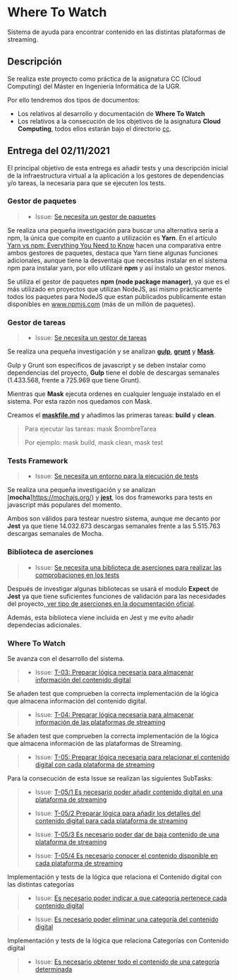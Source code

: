 # Where To Watch

Sistema de ayuda para encontrar contenido en las distintas plataformas de streaming.

## Descripción

Se realiza este proyecto como práctica de la asignatura CC (Cloud Computing) del Máster en Ingeniería Informática de la UGR.

Por ello tendremos dos tipos de documentos:

* Los relativos al desarrollo y documentación de **Where To Watch**
* Los relativos a la consecución de los objetivos de la asignatura **Cloud Computing**, todos ellos estarán bajo el directorio [cc](./cc).

## Entrega del 02/11/2021

El principal objetivo de esta entrega es añadir tests y una descripción inicial de la infraestructura virtual a la aplicación a los gestores de dependencias y/o tareas, la necesaria para que se ejecuten los tests.

### Gestor de paquetes

>* Issue: [Se necesita un gestor de paquetes](https://github.com/Josalmer/where-to-watch/issues/30)

Se realiza una pequeña investigación para buscar una alternativa seria a npm, la única que compite en cuanto a utilización es **Yarn**. En el artículo [Yarn vs npm: Everything You Need to Know](https://www.sitepoint.com/yarn-vs-npm/) hacen una comparativa entre ambos gestores de paquetes, destaca que Yarn tiene algunas funciones adicionales, aunque tiene la desventaja que necesitas instalar en el sistema npm para instalar yarn, por ello utilizaré **npm** y así instalo un gestor menos.

Se utiliza el gestor de paquetes **npm (node package manager)**, ya que es el más utilizado en proyectos que utilizan NodeJS, así mismo prácticamente todos los paquetes para NodeJS que estan públicados publicamente estan disponibles en www.npmjs.com (más de un millón de paquetes).

### Gestor de tareas

>* Issue: [Se necesita un gestor de tareas](https://github.com/Josalmer/where-to-watch/issues/31)

Se realiza una pequeña investigación y se analizan [**gulp**](https://www.npmjs.com/package/gulp), [**grunt**](https://www.npmjs.com/package/grunt) y [**Mask**](https://github.com/jakedeichert/mask).

Gulp y Grunt son especificos de javascript y se deben instalar como dependencias del proyecto, **Gulp** tiene el doble de descargas semanales (1.433.568, frente a 725.969 que tiene Grunt).

Mientras que **Mask** ejecuta ordenes en cualquier lenguaje instalado en el sistema. Por esta razón nos quedamos con Mask.

Creamos el [**maskfile.md**](maskfile.md) y añadimos las primeras tareas: **build** y **clean**.

> Para ejecutar las tareas: mask $nombreTarea
>
> Por ejemplo: mask build, mask clean, mask test

### Tests Framework

>* Issue: [Se necesita un entorno para la ejecución de tests](https://github.com/Josalmer/where-to-watch/issues/32)

Se realiza una pequeña investigación y se analizan [**mocha**]https://mochajs.org/) y [**jest**](https://jestjs.io/es-ES/), los dos frameworks para tests en javascript más populares del momento.

Ambos son válidos para testear nuestro sistema, aunque me decanto por **Jest** ya que tiene 14.032.673 descargas semanales frente a las 5.515.763 descargas semanales de Mocha.

### Biblioteca de aserciones

>* Issue: [Se necesita una biblioteca de aserciones para realizar las comprobaciones en los tests](https://github.com/Josalmer/where-to-watch/issues/33)

Después de investigar algunas bibliotecas se usará el modulo **Expect** de **Jest** ya que tiene suficientes funciones de validación para las necesidades del proyecto,[ ver tipo de aserciones en la documentación oficial](https://jestjs.io/docs/expect).

Además, esta biblioteca viene incluida en Jest y me evito añadir dependecias adicionales.

### Where To Watch

Se avanza con el desarrollo del sistema.

>* Issue: [T-03: Preparar lógica necesaria para almacenar información del contenido digital](https://github.com/Josalmer/where-to-watch/issues/11)

Se añaden test que comprueben la correcta implementación de la lógica que almacena información del contenido digital.

>* Issue: [T-04: Preparar lógica necesaria para almacenar información de las plataformas de streaming](https://github.com/Josalmer/where-to-watch/issues/12)

Se añaden test que comprueben la correcta implementación de la lógica que almacena información de las plataformas de Streaming.

>* Issue: [T-05: Preparar lógica necesaria para relacionar el contenido digital con cada plataforma de streaming](https://github.com/Josalmer/where-to-watch/issues/13)

Para la consecución de esta Issue se realizan las siguientes SubTasks:

>* Issue: [T-05/1 Es necesario poder añadir contenido digital en una plataforma de streaming](https://github.com/Josalmer/where-to-watch/issues/36)
>
>* Issue: [T-05/2 Preparar lógica para añadir los detalles del contenido digital para cada plataforma de streaming](https://github.com/Josalmer/where-to-watch/issues/37)
>
>* Issue: [T-05/3 Es necesario poder dar de baja contenido de una plataforma de streaming](https://github.com/Josalmer/where-to-watch/issues/38)
>
>* Issue: [T-05/4 Es necesario conocer el contenido disponible en cada plataforma de streaming](https://github.com/Josalmer/where-to-watch/issues/39)

Implementación y tests de la lógica que relaciona el Contenido digital con las distintas categorías

>* Issue: [Es necesario poder indicar a que categoría pertenece cada contenido digital](https://github.com/Josalmer/where-to-watch/issues/43)

>* Issue: [Es necesario poder eliminar una categoría del contenido digital](https://github.com/Josalmer/where-to-watch/issues/44)

Implementación y tests de la lógica que relaciona Categorías con Contenido digital

>* Issue: [Es necesario obtener todo el contenido de una categoría determinada](https://github.com/Josalmer/where-to-watch/issues/48)
